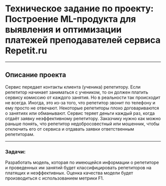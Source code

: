 # Техническое задание по проекту: Построение ML-продукта для выявления и оптимизации платежей преподавателей сервиса Repetit.ru

___

## Описание проекта

Сервис передает контакты клиента (ученика) репетитору. Если репетитор начинает заниматься с учеником, то он должен платить сервису комиссию от каждого занятия. Но в реальности так происходит не всегда. Иногда, это из-за того, что репетитор звонит по телефону и ему просто не отвечают. Некоторые репетиторы плохо договариваются о занятиях или обманывают. Сервис теряет деньги каждый раз, когда отдаёт заявку неэффективному репетитору. Заказчику нужно как можно раньше понять, что репетитор недобросовестный или мошенник, чтобы отключить его от сервиса и отдавать заявки ответственным репетиторам.
___

### Задачи:

Разработать модель, которая по имеющейся информации о репетиторе и проведенных им занятий будет классифицировать репетиторов на платящих и неэффективных. Оценка качества модели будет производиться с использованием метрики F1.
